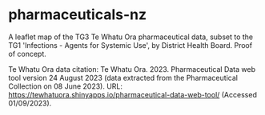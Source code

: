 # pharmaceuticals-nz
A leaflet map of the TG3 Te Whatu Ora pharmaceutical data, subset to the TG1 'Infections - Agents for Systemic Use', by District Health Board. Proof of concept.

Te Whatu Ora data citation:
Te Whatu Ora. 2023. Pharmaceutical Data web tool version 24 August 2023 (data extracted from the Pharmaceutical Collection on 08 June 2023). URL: https://tewhatuora.shinyapps.io/pharmaceutical-data-web-tool/ (Accessed 01/09/2023).
